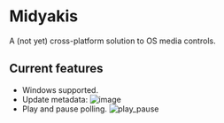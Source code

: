 # Midyakis

A (not yet) cross-platform solution to OS media controls.

## Current features

- Windows supported.
- Update metadata:
![image](https://user-images.githubusercontent.com/8389938/106080661-4a515e80-60f6-11eb-81e0-81ab0eda5188.png)
- Play and pause polling.
![play_pause](https://user-images.githubusercontent.com/8389938/106080917-bdf36b80-60f6-11eb-98b5-f3071ae3eab6.gif)